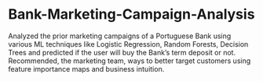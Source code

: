 # Bank-Marketing-Campaign-Analysis
Analyzed the prior marketing campaigns of a Portuguese Bank using various ML techniques like Logistic Regression, Random Forests, Decision Trees and predicted if the user will buy the Bank’s term deposit or not. Recommended, the marketing team, ways to better target customers using feature importance maps and business intuition.
